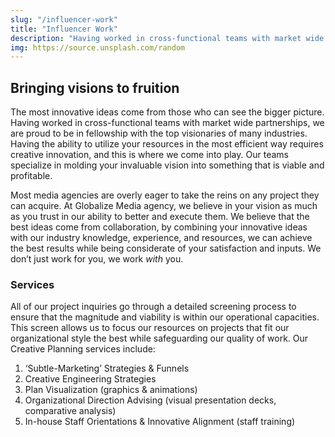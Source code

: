 ```yaml
---
slug: "/influencer-work"
title: "Influencer Work"
description: "Having worked in cross-functional teams with market wide partnerships, we are proud to be…"
img: https://source.unsplash.com/random
---
```


## Bringing visions to fruition

The most innovative ideas come from those who can see the bigger picture. Having worked in cross-functional teams with market wide partnerships, we are proud to be in fellowship with the top visionaries of many industries. Having the ability to utilize your resources in the most efficient way requires creative innovation, and this is where we come into play. Our teams specialize in molding your invaluable vision into something that is viable and profitable.

Most media agencies are overly eager to take the reins on any project they can acquire. At Globalize Media agency, we believe in your vision as much as you trust in our ability to better and execute them. We believe that the best ideas come from collaboration, by combining your innovative ideas with our industry knowledge, experience, and resources, we can achieve the best results while being considerate of your satisfaction and inputs. We don’t just work for you, we work _with_ you.

### Services

All of our project inquiries go through a detailed screening process to ensure that the magnitude and viability is within our operational capacities. This screen allows us to focus our resources on projects that fit our organizational style the best while safeguarding our quality of work. Our Creative Planning services include:

1. ‘Subtle-Marketing’ Strategies & Funnels
2. Creative Engineering Strategies
3. Plan Visualization (graphics & animations)
4. Organizational Direction Advising (visual presentation decks, comparative analysis)
5. In-house Staff Orientations & Innovative Alignment (staff training)

